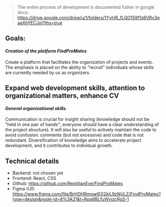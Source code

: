 
>The entire process of development is documented futher in google docs:
>https://drive.google.com/drive/u/1/folders/1YyhlR_fLQO159f1sBVRv3qaeXhYECJot?ths=true

## Goals: 
#### *Creation of the platform FindProMates*
Create a platform that facilitates the organization of projects and events. The emphasis is placed on the ability to "recruit" individuals whose skills are currently needed by us as organizers.

## Expand web development skills, attention to organizational matters, enhance CV
#### *General organizational skills.* 
Communication is crucial for insight sharing (knowledge should not be "held in one pair of hands"; everyone should have a clear understanding of the project structure). It will also be useful to actively maintain the code to avoid confusion: comments (but not excessive) and code that is not redundant. Diversification of knowledge aims to accelerate project development, and it contributes to individual growth.

## Technical details
* Backend: not chosen yet
* Frontend: React, CSS
* Github: https://github.com/ReptilianEye/FindProMates
* Figma (UI): https://www.figma.com/file/BrHDHRmowtE02kjL9zNULZ/FindProMates?type=design&node-id=8%3A21&t=Rpq6BLfuWvizcRgS-1
